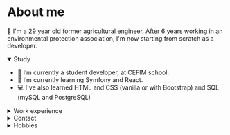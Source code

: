 # About me

🚜 I'm a 29 year old former agricultural engineer. After 6 years working in an environmental protection association, I'm now starting from scratch as a developer.  

<details open>
  <summary> Study </summary>
  <ul>
  <li>🔭 I’m currently a student developer, at CEFIM school.  </li> 
  <li>🌱 I’m currently learning Symfony and React.   </li>
  <li>💻 I've also learned HTML and CSS (vanilla or with Bootstrap) and SQL (mySQL and PostgreSQL) </li>
  
  </ul>
</details>

<details >
  <summary> Work experience </summary>
   <h3>Software Company (1 year in alternance)</h3> <h4>Web Developer</h4> <em>1 year of experience (alternance)</em> <ul> <li>Developed and maintained web applications using Symfony and React.</li> <li>Collaborated with cross-functional teams to design and implement user-friendly features.</li> <li>Optimized SQL queries for improved performance in MySQL and PostgreSQL databases.</li> <li>Participated in code reviews and contributed to improving coding standards within the team.</li> <li>Worked in an Agile environment, actively participating in sprints and daily stand-ups.</li> </ul>
<h3>Environmental Protection Association  </h3>
<h4>Environmental Engineer</h4>
<em>6 years of experience</em>
  <ul>
<li>Developed and implemented environmental protection strategies </li>
<li>Conducted research and fieldwork to assess environmental impact </li>
<li>Managed projects aimed at preserving natural resources</li>
<li>Worked with GIS software to analyze spatial data and create detailed maps.</li>
  </ul>
</details>

<details>
  <summary> Contact  </summary>
  <ul>
  <li>  📫 You can send me an email ou reach me on LinkedIn!  </li> 
  <li>  🏴‍☠️ I speak English and French.   </li>
  </ul>
</details>

<details>
  <summary> Hobbies  </summary>
  <ul>
  <li>🏝️ During my free-time, I love practicing all kind of sports : 🛼roller-derby , 🧗‍♀️ climbing (bouldering), 🏉 rugby, and more.</li>
  </ul>
  

</details>






